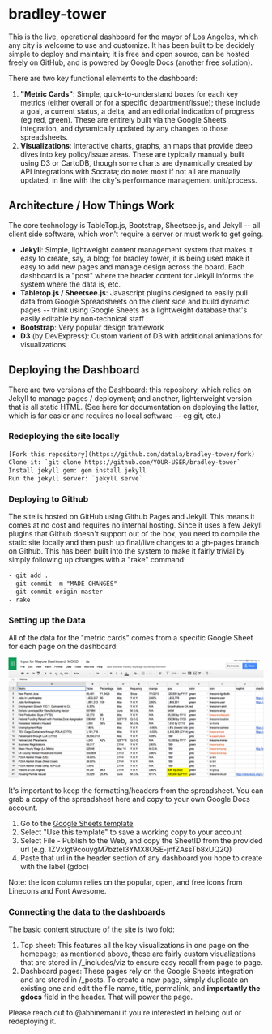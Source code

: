 # bradley-tower

This is the live, operational dashboard for the mayor of Los Angeles, which any city is welcome to use and customize. It has been built to be decidely simple to deploy and maintain; it is free and open source, can be hosted freely on GitHub, and is powered by Google Docs (another free solution). 

There are two key functional elements to the dashboard: 

1. **"Metric Cards"**: Simple, quick-to-understand boxes for each key metrics (either overall or for a specific department/issue); these include a goal, a current status, a delta, and an editorial indication of progress (eg red, green). These are entirely built via the Google Sheets integration, and dynamically updated by any changes to those spreadsheets.
2. **Visualizations**: Interactive charts, graphs, an maps that provide deep dives into key policy/issue areas. These are typically manually built using D3 or CartoDB, though some charts are dynamically created by API integrations with Socrata; do note: most if not all are manually updated, in line with the city's performance management unit/process.

## Architecture / How Things Work

The core technology is TableTop.js, Bootstrap, Sheetsee.js, and Jekyll -- all client side software, which won't require a server or must work to get going. 

* **Jekyll**: Simple, lightweight content management system that makes it easy to create, say, a blog; for bradley tower, it is being used make it easy to add new pages and manage design across the board. Each dashboard is a "post" where the header content for Jekyll informs the system where the data is, etc.
* **Tabletop.js / Sheetsee.js**: Javascript plugins designed to easily pull data from Google Spreadsheets on the client side and build dynamic pages -- think using Google Sheets as a lightweight database that's easily editable by non-technical staff
* **Bootstrap**: Very popular design framework
* **D3** (by DevExpress): Custom varient of D3 with additional animations for visualizations

## Deploying the Dashboard

There are two versions of the Dashboard: this repository, which relies on Jekyll to manage pages / deployment; and another, lighterweight version that is all static HTML. (See here for documentation on deploying the latter, which is far easier and requires no local software -- eg git, etc.)

### Redeploying the site locally

```
[Fork this repository](https://github.com/datala/bradley-tower/fork)
Clone it: `git clone https://github.com/YOUR-USER/bradley-tower`
Install jekyll gem: gem install jekyll
Run the jekyll server: `jekyll serve`
```

### Deploying to Github

The site is hosted on GitHub using Github Pages and Jekyll. This means it comes at no cost and requires no internal hosting. Since it uses a few Jekyll plugins that Github doesn't support out of the box, you need to compile the static site locally and then push up final/live changes to a gh-pages branch on Github. This has been built into the system to make it fairly trivial by simply following up changes with a "rake" command:

```
- git add .
- git commit -m "MADE CHANGES"
- git commit origin master
- rake
```

### Setting up the Data

All of the data for the "metric cards" comes from a specific Google Sheet for each page on the dashboard:

<img src="img/gdocs.png" width=700 alt="Screenshot of GDocs Template">

It's important to keep the formatting/headers from the spreadsheet. You can grab a copy of the spreadsheet here and copy to your own Google Docs account. 

1. Go to the [Google Sheets template](https://drive.google.com/previewtemplate?id=1e2CJALC8PR7CrPeI0mjygmVjdPd905XLjwzaTuNRXK0&mode=public)
2. Select "Use this template" to save a working copy to your account
3. Select File - Publish to the Web, and copy the SheetID from the provided url (e.g. 1ZVxlgt9couygM7bzteI3YMX8OSE-jnfZAssTb8xUQ2Q)
4. Paste that url in the header section of any dashboard you hope to create with the label (gdoc) 

Note: the icon column relies on the popular, open, and free icons from Linecons and Font Awesome.

### Connecting the data to the dashboards

The basic content structure of the site is two fold: 

1. Top sheet: This features all the key visualizations in one page on the homepage; as mentioned above, these are fairly custom visualizations that are stored in /_includes/viz to ensure easy recall from page to page.
2. Dashboard pages: These pages rely on the Google Sheets integration and are stored in /_posts. To create a new page, simply duplicate an existing one and edit the file name, title, permalink, and **importantly the gdocs** field in the header. That will power the page.

Please reach out to @abhinemani if you're interested in helping out or redeploying it. 

